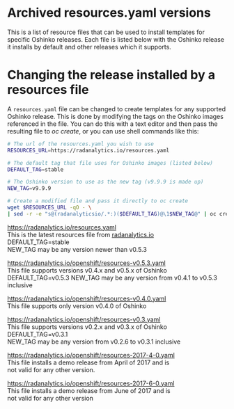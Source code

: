 # Archived resources.yaml versions

This is a list of resource files that
can be used to install templates for specific Oshinko releases.
Each file is listed below with the Oshinko release it
installs by default and other releases which it supports.

# Changing the release installed by a resources file 

A `resources.yaml` file can be changed to create templates
for any supported Oshinko release. This is done by modifying
the tags on the Oshinko images referenced in the file. You
can do this with a text editor and then pass the resulting file
to *oc create*, or you can use shell commands like this:

```bash
# The url of the resources.yaml you wish to use
RESOURCES_URL=https://radanalytics.io/resources.yaml

# The default tag that file uses for Oshinko images (listed below)
DEFAULT_TAG=stable

# The Oshinko version to use as the new tag (v9.9.9 is made up)
NEW_TAG=v9.9.9

# Create a modified file and pass it directly to oc create
wget $RESOURCES_URL -qO - \
| sed -r -e "s@(radanalyticsio/.*:)($DEFAULT_TAG)@\1$NEW_TAG@" | oc create -f -
```

https://radanalytics.io/resources.yaml  
This is the latest resources file from [radanalytics.io](https://radanalytics.io)  
DEFAULT_TAG=stable  
NEW_TAG may be any version newer than v0.5.3

https://radanalytics.io/openshift/resources-v0.5.3.yaml  
This file supports versions v0.4.x and v0.5.x of Oshinko  
DEFAULT_TAG=v0.5.3
NEW_TAG may be any version from v0.4.1 to v0.5.3 inclusive

https://radanalytics.io/openshift/resources-v0.4.0.yaml  
This file supports only version v0.4.0 of Oshinko  

https://radanalytics.io/openshift/resources-v0.3.yaml  
This file supports versions v0.2.x and v0.3.x of Oshinko  
DEFAULT_TAG=v0.3.1  
NEW_TAG may be any version from v0.2.6 to v0.3.1 inclusive  

https://radanalytics.io/openshift/resources-2017-4-0.yaml  
This file installs a demo release from April of 2017 and is  
not valid for any other version.  

https://radanalytics.io/openshift/resources-2017-6-0.yaml  
This file installs a demo release from June of 2017 and is  
not valid for any other version  
